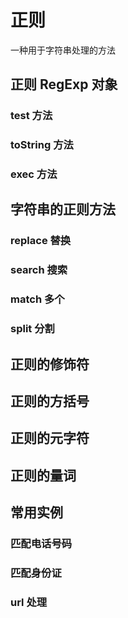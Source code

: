 [//]: # (TODO)

# 正则

一种用于字符串处理的方法

## 正则 RegExp 对象

### test 方法

### toString 方法

### exec 方法

## 字符串的正则方法

### replace 替换

### search 搜索

### match 多个

### split 分割

## 正则的修饰符

## 正则的方括号

## 正则的元字符

## 正则的量词

## 常用实例

### 匹配电话号码

### 匹配身份证

### url 处理
